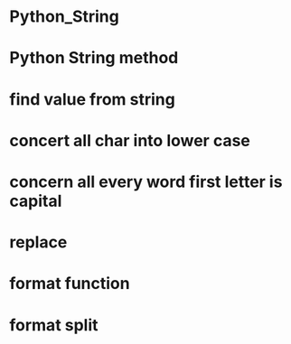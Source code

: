 # Python_String
# Python String method
# find value from string
# concert all char into lower case
# concern all every word first letter is capital
# replace
# format function
# format split
